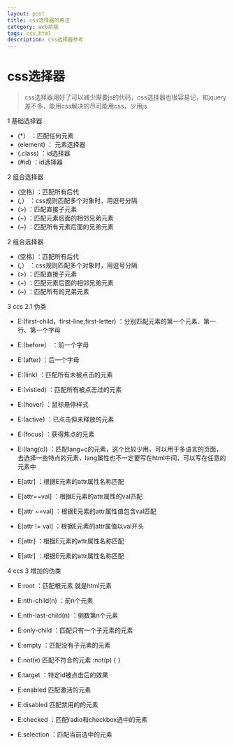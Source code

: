 ```yaml
---
layout: post
title: css选择器的用法
category: web前端
tags: css,html
description: css选择器参考
---
```


# css选择器
> css选择器用好了可以减少需要js的代码，css选择器也很容易记，和jquery差不多，能用css解决的尽可能用css，少用js


1 基础选择器

- (*） ：匹配任何元素
- (element) ： 元素选择器
- (.class) ：id选择器
- (#id) ：id选择器


2 组合选择器

- (空格) ：匹配所有后代
- (,） ：css规则匹配多个对象时，用逗号分隔
- (>) ：匹配直接子元素
- (+) ：匹配元素后面的相邻兄弟元素
- (~) ：匹配所有元素后面的兄弟元素

2 组合选择器

- (空格) ：匹配所有后代
- (,） ：css规则匹配多个对象时，用逗号分隔
- (>) ：匹配直接子元素
- (+) ：匹配元素后面的相邻兄弟元素
- (~) ：匹配所有的兄弟元素


3 ccs 2.1 伪类

- E:(first-child，first-line,first-letter) ：分别匹配元素的第一个元素、第一行、第一个字母
- E:(before） ：前一个字母
- E:(after) ：后一个字母
- E:(link) ：匹配所有未被点击的元素
- E:(vistied) ：匹配所有被点击过的元素
- E:(hover) ：鼠标悬停样式
- E:(active) ：已点击但未释放的元素
- E:(focus) ：获得焦点的元素
- E:(lang(c)) ：匹配lang=c的元素，这个比较少用，可以用于多语言的页面，去选择一些特点的元素，lang属性也不一定要写在html中间，可以写在任意的元素中

- E[attr] ：根据E元素的attr属性名称匹配
- E[attr==val] ：根据E元素的attr属性的val匹配
- E[attr ~=val] ：根据E元素的attr属性值包含val匹配
- E[attr != val] ：根据E元素的attr属值以val开头
- E[attr] ：根据E元素的attr属性名称匹配
- E[attr] ：根据E元素的attr属性名称匹配



4 ccs 3 增加的伪类

- E:root ：匹配根元素 就是html元素
- E:nth-child(n) ：前n个元素
- E:nth-last-child(n) ：倒数第n个元素
- E:only-child ：匹配只有一个子元素的元素
- E:empty ：匹配没有子元素的元素
- E:not(e) 匹配不符合的元素  :not(p) {  }
- E:target ：特定id被点击后的效果

- E:enabled 匹配激活的元素
- E:disabled 匹配禁用的的元素
- E:checked ：匹配radio和checkbox选中的元素
- E:selection ：匹配当前选中的元素